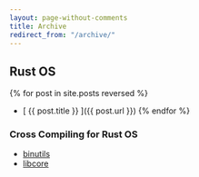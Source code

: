 ```yaml
---
layout: page-without-comments
title: Archive
redirect_from: "/archive/"
---
```


## Rust OS

{% for post in site.posts reversed %}
  * [ {{ post.title }} ]({{ post.url }})
{% endfor %}

### Cross Compiling for Rust OS

* [binutils](/cross-compile-binutils.html)
* [libcore](/cross-compile-libcore.html)
